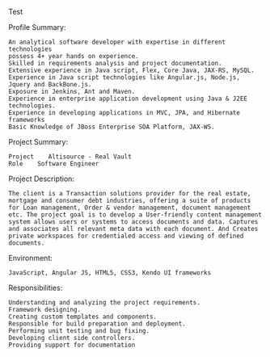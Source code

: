 Test

Profile Summary:

    An analytical software developer with expertise in different technologies
    possess 4+ year hands on experience.
    Skilled in requirements analysis and project documentation.
    Extensive experience in Java script, Flex, Core Java, JAX-RS, MySQL.
    Experience in Java script technologies like Angular.js, Node.js, Jquery and BackBone.js.
    Exposure in Jenkins, Ant and Maven.
    Experience in enterprise application development using Java & J2EE technologies.
    Experience in developing applications in MVC, JPA, and Hibernate frameworks
    Basic Knowledge of JBoss Enterprise SOA Platform, JAX-WS.

Project Summary:

    Project    Altisource - Real Vault
    Role    Software Engineer


Project Description:

    The client is a Transaction solutions provider for the real estate, mortgage and consumer debt industries, offering a suite of products for Loan management, Order & vendor management, document management etc. The project goal is to develop a User-friendly content management system allows users or systems to access documents and data. Captures and associates all relevant meta data with each document. And Creates private workspaces for credentialed access and viewing of defined documents.


Environment:

    JavaScript, Angular JS, HTML5, CSS3, Kendo UI frameworks

Responsibilities:

    Understanding and analyzing the project requirements.
    Framework designing.
    Creating custom templates and components.
    Responsible for build preparation and deployment.
    Performing unit testing and bug fixing.
    Developing client side controllers.
    Providing support for documentation
